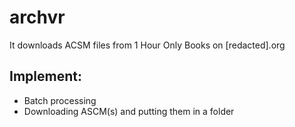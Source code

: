 # archvr
It downloads ACSM files from 1 Hour Only Books on [redacted].org

## Implement:
- Batch processing
- Downloading ASCM(s) and putting them in a folder

